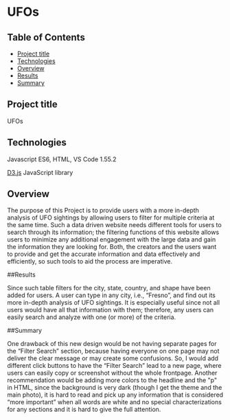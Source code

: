 # UFOs



## Table of Contents
* [Project title](#project-title)
* [Technologies](#technologies)
* [Overview](#overview)
* [Results](#results)
* [Summary](#summary)

 
## Project title
UFOs

## Technologies
Javascript ES6, HTML, VS Code 1.55.2

[D3.js](https://github.com/d3/d3/releases/download/v6.7.0/d3.zip) JavaScript library

## Overview

The purpose of this Project is to provide users with a more in-depth analysis of UFO sightings by allowing users to filter for multiple criteria at the same time. Such a data driven website needs different tools for users to search through its information; the filtering functions of this website allows users to minimize any additional engagement with the large data and gain the information they are looking for. Both, the creators and the users want to provide and get the accurate information and data effectively and efficiently, so such tools to aid the process are imperative. 

##Results

Since such table filters for the city, state, country, and shape have been added for users. A user can type in any city, i.e., “Fresno”, and find out its more in-depth analysis of UFO sightings. It is especially useful since not all users would have all that information with them; therefore, any users can easily search and analyze with one (or more) of the criteria.

##Summary

One drawback of this new design would be not having separate pages for the “Filter Search” section, because having everyone on one page may not deliver the clear message or may create some confusions. So, I would add different click buttons to have the “Filter Search” lead to a new page, where users can easily copy or screenshot without the whole frontpage. Another recommendation would be adding more colors to the headline and the "p" in HTML, since the background is very dark (though I get the theme and the main photo), it is hard to read and pick up any information that is considered “more important” when all words are white and no special characterizations for any sections and it is hard to give the full attention. 
